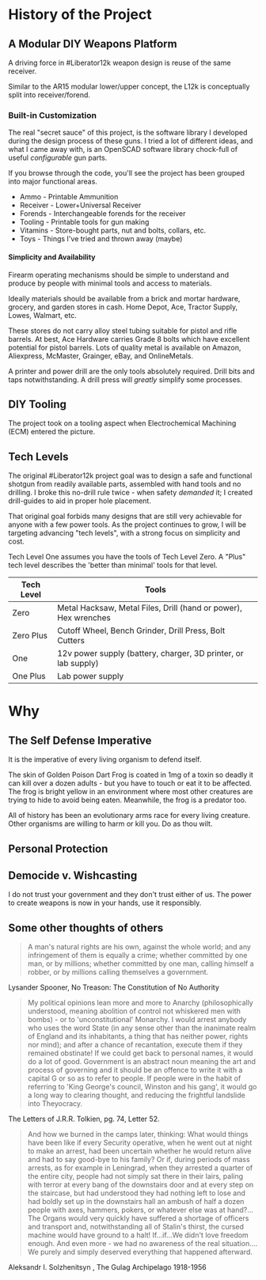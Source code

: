 # History of the Project

## A Modular DIY Weapons Platform
A driving force in \#Liberator12k weapon design is reuse of the same receiver.

Similar to the AR15 modular lower/upper concept, the L12k is conceptually split into receiver/forend.

### Built-in Customization
The real "secret sauce" of this project, is the software library I developed
during the design process of these guns. I tried a lot of different ideas,
and what I came away with, is an OpenSCAD software library chock-full of
useful *configurable* gun parts.

If you browse through the code, you'll see the project has been grouped into
major functional areas.

  * Ammo - Printable Ammunition
  * Receiver - Lower+Universal Receiver
  * Forends - Interchangeable forends for the receiver
  * Tooling - Printable tools for gun making
  * Vitamins - Store-bought parts, nut and bolts, collars, etc.
  * Toys - Things I've tried and thrown away (maybe)

#### Simplicity and Availability
Firearm operating mechanisms should be simple to understand and produce by
people with minimal tools and access to materials.

Ideally materials should be available from a brick and mortar hardware, grocery, and garden stores in cash. Home Depot, Ace, Tractor Supply, Lowes, Walmart, etc.

These stores do not carry alloy steel tubing suitable for pistol and
rifle barrels. At best, Ace Hardware carries Grade 8 bolts which have excellent
potential for pistol barrels. Lots of quality metal is available on
Amazon, Aliexpress, McMaster, Grainger, eBay, and OnlineMetals.

A printer and power drill are the only tools absolutely required.
Drill bits and taps notwithstanding.
A drill press will *greatly* simplify some processes.

## DIY Tooling
The project took on a tooling aspect when Electrochemical Machining (ECM)
entered the picture.

## Tech Levels
The original \#Liberator12k project goal was to design a safe and
functional shotgun from readily available parts, assembled with hand tools
and no drilling. I broke this no-drill rule twice - when safety *demanded* it;
I created drill-guides to aid in proper hole placement.

That original goal forbids many designs that are still very achievable for
anyone with a few power tools. As the project continues to grow, I will be
targeting advancing "tech levels", with a strong focus on simplicity and cost.

Tech Level One assumes you have the tools of Tech Level Zero.
A "Plus" tech level describes the 'better than minimal' tools for that level.

| Tech Level | Tools                                                           |
|------------|-----------------------------------------------------------------|
| Zero       | Metal Hacksaw, Metal Files,  Drill (hand or power), Hex wrenches|
| Zero Plus  | Cutoff Wheel, Bench Grinder, Drill Press, Bolt Cutters          |
| One        | 12v power supply (battery, charger, 3D printer, or lab supply)  |
| One Plus   | Lab power supply                                                |

# Why

## The Self Defense Imperative
It is the imperative of every living organism to defend itself.

The skin of Golden Poison Dart Frog is coated in 1mg of a toxin so deadly it
can kill over a dozen adults - but you have to touch or eat it to be affected.
The frog is bright yellow in an environment where most other creatures are
trying to hide to avoid being eaten. Meanwhile, the frog is a predator too.

All of history has been an evolutionary arms race for every living creature.
Other organisms are willing to harm or kill you. Do as thou wilt.

## Personal Protection

## Democide v. Wishcasting

I do not trust your government and they don't trust either of us.
The power to create weapons is now in your hands, use it responsibly.

## Some other thoughts of others

> A man's natural rights are his own, against the whole world; and any infringement of them is equally a crime; whether committed by one man, or by millions; whether committed by one man, calling himself a robber, or by millions calling themselves a government.

Lysander Spooner, No Treason: The Constitution of No Authority

> My political opinions lean more and more to Anarchy (philosophically understood, meaning abolition of control not whiskered men with bombs) - or to 'unconstitutional' Monarchy. I would arrest anybody who uses the word State (in any sense other than the inanimate realm of England and its inhabitants, a thing that has neither power, rights nor mind); and after a chance of recantation, execute them if they remained obstinate! If we could get back to personal names, it would do a lot of good. Government is an abstract noun meaning the art and process of governing and it should be an offence to write it with a capital G or so as to refer to people. If people were in the habit of referring to 'King George's council, Winston and his gang', it would go a long way to clearing thought, and reducing the frightful landslide into Theyocracy.

The Letters of J.R.R. Tolkien, pg. 74, Letter 52.

> And how we burned in the camps later, thinking: What would things have been like if every Security operative, when he went out at night to make an arrest, had been uncertain whether he would return alive and had to say good-bye to his family? Or if, during periods of mass arrests, as for example in Leningrad, when they arrested a quarter of the entire city, people had not simply sat there in their lairs, paling with terror at every bang of the downstairs door and at every step on the staircase, but had understood they had nothing left to lose and had boldly set up in the downstairs hall an ambush of half a dozen people with axes, hammers, pokers, or whatever else was at hand?... The Organs would very quickly have suffered a shortage of officers and transport and, notwithstanding all of Stalin's thirst, the cursed machine would have ground to a halt! If...if...We didn't love freedom enough. And even more - we had no awareness of the real situation.... We purely and simply deserved everything that happened afterward.

Aleksandr I. Solzhenitsyn , The Gulag Archipelago 1918-1956
